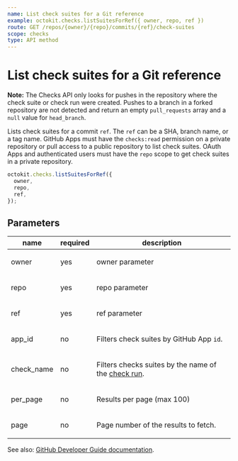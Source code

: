 ```yaml
---
name: List check suites for a Git reference
example: octokit.checks.listSuitesForRef({ owner, repo, ref })
route: GET /repos/{owner}/{repo}/commits/{ref}/check-suites
scope: checks
type: API method
---
```


# List check suites for a Git reference

**Note:** The Checks API only looks for pushes in the repository where the check suite or check run were created. Pushes to a branch in a forked repository are not detected and return an empty `pull_requests` array and a `null` value for `head_branch`.

Lists check suites for a commit `ref`. The `ref` can be a SHA, branch name, or a tag name. GitHub Apps must have the `checks:read` permission on a private repository or pull access to a public repository to list check suites. OAuth Apps and authenticated users must have the `repo` scope to get check suites in a private repository.

```js
octokit.checks.listSuitesForRef({
  owner,
  repo,
  ref,
});
```

## Parameters

<table>
  <thead>
    <tr>
      <th>name</th>
      <th>required</th>
      <th>description</th>
    </tr>
  </thead>
  <tbody>
    <tr><td>owner</td><td>yes</td><td>

owner parameter

</td></tr>
<tr><td>repo</td><td>yes</td><td>

repo parameter

</td></tr>
<tr><td>ref</td><td>yes</td><td>

ref parameter

</td></tr>
<tr><td>app_id</td><td>no</td><td>

Filters check suites by GitHub App `id`.

</td></tr>
<tr><td>check_name</td><td>no</td><td>

Filters checks suites by the name of the [check run](https://developer.github.com/v3/checks/runs/).

</td></tr>
<tr><td>per_page</td><td>no</td><td>

Results per page (max 100)

</td></tr>
<tr><td>page</td><td>no</td><td>

Page number of the results to fetch.

</td></tr>
  </tbody>
</table>

See also: [GitHub Developer Guide documentation](https://developer.github.com/v3/checks/suites/#list-check-suites-for-a-git-reference).
